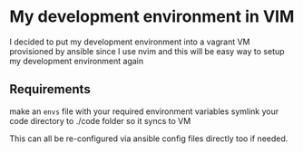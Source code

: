 # My development environment in VIM
I decided to put my development environment into a vagrant VM provisioned by ansible since I use nvim and this will be easy
way to setup my development environment again

## Requirements
make an `envs` file with your required environment variables
symlink your code directory to ./code folder so it syncs to VM

This can all be re-configured via ansible config files directly too if needed.
